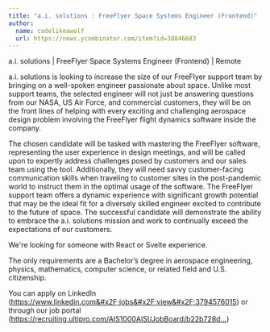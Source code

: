 ```yaml
---
title: "a.i. solutions : FreeFlyer Space Systems Engineer (Frontend)"
author:
  name: codelikeawolf
  url: https://news.ycombinator.com/item?id=38846683
---
```

a.i. solutions | FreeFlyer Space Systems Engineer (Frontend) | Remote

a.i. solutions is looking to increase the size of our FreeFlyer support team by bringing on a well-spoken engineer passionate about space. Unlike most support teams, the selected engineer will not just be answering questions from our NASA, US Air Force, and commercial customers, they will be on the front lines of helping with every exciting and challenging aerospace design problem involving the FreeFlyer flight dynamics software inside the company.

The chosen candidate will be tasked with mastering the FreeFlyer software, representing the user experience in design meetings, and will be called upon to expertly address challenges posed by customers and our sales team using the tool. Additionally, they will need savvy customer-facing communication skills when traveling to customer sites in the post-pandemic world to instruct them in the optimal usage of the software. The FreeFlyer support team offers a dynamic experience with significant growth potential that may be the ideal fit for a diversely skilled engineer excited to contribute to the future of space. The successful candidate will demonstrate the ability to embrace the a.i. solutions mission and work to continually exceed the expectations of our customers.

We&#x27;re looking for someone with React or Svelte experience.

The only requirements are a Bachelor’s degree in aerospace engineering, physics, mathematics, computer science, or related field and U.S. citizenship.

You can apply on LinkedIn (<a href="https:&#x2F;&#x2F;www.linkedin.com&#x2F;jobs&#x2F;view&#x2F;3794576015" rel="nofollow">https:&#x2F;&#x2F;www.linkedin.com&#x2F;jobs&#x2F;view&#x2F;3794576015</a>) or through our job portal (<a href="https:&#x2F;&#x2F;recruiting.ultipro.com&#x2F;AIS1000AISI&#x2F;JobBoard&#x2F;b22b728d-47a6-4550-9005-01c83b9a527f&#x2F;OpportunityDetail?opportunityId=d775b876-ed52-4847-a1ef-f8744f43011b" rel="nofollow">https:&#x2F;&#x2F;recruiting.ultipro.com&#x2F;AIS1000AISI&#x2F;JobBoard&#x2F;b22b728d...</a>)
